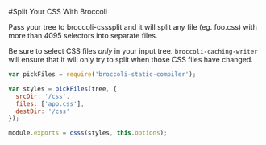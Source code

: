 #Split Your CSS With Broccoli

Pass your tree to broccoli-csssplit and it will split any
file (eg. foo.css) with more than 4095 selectors into separate files.

Be sure to select CSS files *only* in your input tree. `broccoli-caching-writer` will ensure that it will only try to split when those CSS files have changed.

```js
var pickFiles = require('broccoli-static-compiler');

var styles = pickFiles(tree, {
  srcDir: '/css',
  files: ['app.css'],
  destDir: '/css'
});

module.exports = csss(styles, this.options);
```